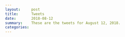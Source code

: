 ```yaml
---
layout:     post
title:      Tweets
date:       2018-08-12
summary:    These are the tweets for August 12, 2018.
categories:
---
```


